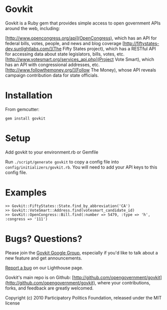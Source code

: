 # Govkit

Govkit is a Ruby gem that provides simple access to open government APIs around the web, including:

[http://www.opencongress.org/api](OpenCongress), which has an API for federal bills, votes, people, and news and blog coverage
[http://fiftystates-dev.sunlightlabs.com/](The Fifty States project), which has a RESTful API for accessing data about state legislators, bills, votes, etc.
[http://www.votesmart.org/services_api.php](Project Vote Smart), which has an API with congressional addresses, etc.
[http://www.followthemoney.org/](Follow The Money), whose API reveals campaign contribution data for state officials.

# Installation

From gemcutter:

    gem install govkit

# Setup

Add govkit to your environment.rb or Gemfile

Run <code>./script/generate govkit</code> to copy a config file into <code>config/initializers/govkit.rb</code>. You will need to add your API keys to this config file.

# Examples

    >> Govkit::FiftyStates::State.find_by_abbreviation('CA')
    >> Govkit::VoteSmart::Address.find(votesmart_candidate_id)
    >> GovKit::OpenCongress::Bill.find(:number => 5479, :type => 'h', :congress => '111')

# Bugs? Questions?

Please join the [Govkit Google Group](http://groups.google.com/group/govkit), especially if you'd like to talk about a new feature and get announcements.

[Report a bug](https://participatorypolitics.lighthouseapp.com/projects/51485-govkit) on our Lighthouse page.

Govkit's main repo is on Github: [http://github.com/opengovernment/govkit](http://github.com/opengovernment/govkit), where your contributions, forks, and feedback are greatly welcomed.

Copyright (c) 2010 Participatory Politics Foundation, released under the MIT license
